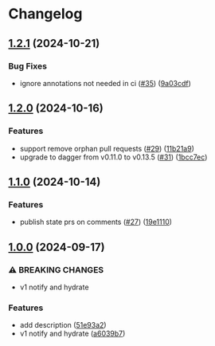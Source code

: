 # Changelog

## [1.2.1](https://github.com/prefapp/daggerverse/compare/notify-and-hydrate-state-v1.2.0...notify-and-hydrate-state-v1.2.1) (2024-10-21)


### Bug Fixes

* ignore annotations not needed in ci ([#35](https://github.com/prefapp/daggerverse/issues/35)) ([9a03cdf](https://github.com/prefapp/daggerverse/commit/9a03cdf0fc165872e91dcc6ffd4e7b8a954b9fb4))

## [1.2.0](https://github.com/prefapp/daggerverse/compare/notify-and-hydrate-state-v1.1.0...notify-and-hydrate-state-v1.2.0) (2024-10-16)


### Features

* support remove orphan pull requests ([#29](https://github.com/prefapp/daggerverse/issues/29)) ([11b21a9](https://github.com/prefapp/daggerverse/commit/11b21a907a819ffdc91cdd6a5da9b5ada338cf7b))
* upgrade to dagger from v0.11.0 to  v0.13.5 ([#31](https://github.com/prefapp/daggerverse/issues/31)) ([1bcc7ec](https://github.com/prefapp/daggerverse/commit/1bcc7ec92ed650b96df526647c9bbd437d4e1bde))

## [1.1.0](https://github.com/prefapp/daggerverse/compare/notify-and-hydrate-state-v1.0.0...notify-and-hydrate-state-v1.1.0) (2024-10-14)


### Features

* publish state prs on comments ([#27](https://github.com/prefapp/daggerverse/issues/27)) ([19e1110](https://github.com/prefapp/daggerverse/commit/19e11108603331c9e83972d843603493b48a27bc))

## [1.0.0](https://github.com/prefapp/daggerverse/compare/notify-and-hydrate-state-v0.1.0...notify-and-hydrate-state-v1.0.0) (2024-09-17)


### ⚠ BREAKING CHANGES

* v1 notify and hydrate

### Features

* add description ([51e93a2](https://github.com/prefapp/daggerverse/commit/51e93a2cc4ad2a03be92818443b0d6ac04be4dcc))
* v1 notify and hydrate ([a6039b7](https://github.com/prefapp/daggerverse/commit/a6039b7ebfc6a44d55f23bda53d46d444d7ae12b))
